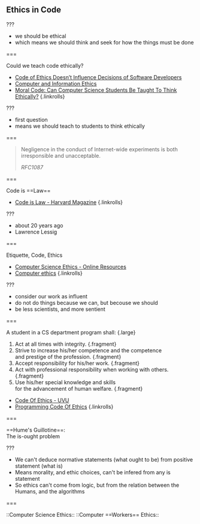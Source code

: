 <!--{section^1:data-breadcrumb="Ethics in Code"}-->

<!--{.interleaf data-background-image="/img/unsplash/671017.jpg"}-->
<!-- Photo by Adi Goldstein on Unsplash -->

## Ethics in Code

???

- we should be ethical
- which means we should think and seek for how the things must be done

===
<!--{.punchline}-->

Could we teach code ethically?

- [Code of Ethics Doesn’t Influence Decisions of Software Developers](https://news.ncsu.edu/2018/10/software-developer-ethics/)
- [Computer and Information Ethics](https://plato.stanford.edu/archives/win2014/entries/ethics-computer/)
- [Moral Code: Can Computer Science Students Be Taught To Think Ethically?](https://www.delltechnologies.com/en-us/perspectives/moral-code-can-computer-science-students-be-taught-to-think-ethically/)
{.linkrolls}

???

- first question
- means we should teach to students to think ethically

===

> Negligence in the conduct of Internet-wide experiments is both irresponsible and unacceptable.
>
> <cite>RFC1087</cite>

===
<!--{.xx-large}-->

Code is ==Law==

- [Code is Law - Harvard Magazine](https://www.harvardmagazine.com/2000/01/code-is-law-html)
{.linkrolls}

???

- about 20 years ago
- Lawrence Lessig

===
<!--{.xx-large}-->

Etiquette, Code, Ethics

- [Computer Science Ethics - Online Resources](https://ethics.unl.edu/ethics_resources/online/computer_sciences.shtml)
-  [Computer ethics](https://en.m.wikipedia.org/wiki/Computer_ethics)
{.linkrolls}


???

- consider our work as influent
- do not do things because we can, but becouse we should
- be less scientists, and more sentient

===

A student in a CS department program shall: {.large}

1. Act at all times with integrity. {.fragment}
2. Strive to increase his/her competence and the competence<br>and prestige of the profession. {.fragment}
3. Accept responsibility for his/her work. {.fragment}
4. Act with professional responsibility when working with others. {.fragment}
5. Use his/her special knowledge and skills<br>for the advancement of human welfare. {.fragment}

- [Code Of Ethics - UVU](https://www.uvu.edu/cs/ethics.html)
- [Programming Code Of Ethics](https://www.gammadyne.com/ethics.htm)
{.linkrolls}

===
<!--{.punchline}-->

==Hume's Guillotine==:<br>The is-ought problem

???

- We can't deduce normative statements (what ought to be) from positive statement (what is)
- Means morality, and ethic choices, can't be infered from any is statement
- So ethics can't come from logic, but from the relation between the Humans, and the algorithms

===
<!--{.xx-large}-->

::Computer Science Ethics::
::Computer ==Workers== Ethics::
<!--{p:.fragment .fade-over}-->
